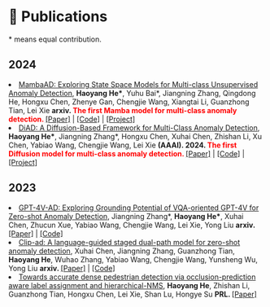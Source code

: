 # 📝 Publications  

\* means equal contribution.




## 2024

<li><a href="https://arxiv.org/abs/2404.06564">MambaAD: Exploring State Space Models for Multi-class Unsupervised Anomaly Detection</a>,  
     <strong>Haoyang He*</strong>, Yuhu Bai*, Jiangning Zhang, Qingdong He, Hongxu Chen, Zhenye Gan, Chengjie Wang, Xiangtai Li, Guanzhong Tian, Lei Xie 
      <strong>arxiv. <span style="color:red"> The first Mamba model for multi-class anomaly detection. </span> </strong> <a href="https://arxiv.org/abs/2404.06564">[Paper]</a> | <a href="https://github.com/lewandofskee/MambaAD">[Code]</a> | <a href="https://lewandofskee.github.io/projects/MambaAD">[Project]</a> </li>

<li><a href="https://ojs.aaai.org/index.php/AAAI/article/view/28690">DiAD: A Diffusion-Based Framework for Multi-Class Anomaly Detection</a>,  
     <strong>Haoyang He*</strong>, Jiangning Zhang*, Hongxu Chen, Xuhai Chen, Zhishan Li, Xu Chen, Yabiao Wang, Chengjie Wang, Lei Xie 
      <strong>(AAAI). 2024. <span style="color:red"> The first Diffusion model for multi-class anomaly detection. </span> </strong> <a href="https://ojs.aaai.org/index.php/AAAI/article/view/28690">[Paper]</a> | <a href="https://github.com/lewandofskee/DiAD">[Code]</a> | <a href="https://lewandofskee.github.io/projects/diad">[Project]</a> </li>

## 2023

<li><a href="https://arxiv.org/abs/2311.02612">GPT-4V-AD: Exploring Grounding Potential of VQA-oriented GPT-4V for Zero-shot Anomaly Detection</a>,  
     Jiangning Zhang*, <strong>Haoyang He*</strong>, Xuhai Chen, Zhucun Xue, Yabiao Wang, Chengjie Wang, Lei Xie, Yong Liu
      <strong>arxiv. <span style="color:red"></span> </strong> <a href="https://arxiv.org/abs/2311.02612">[Paper]</a> | <a href="https://github.com/zhangzjn/GPT-4V-AD">[Code]</a> </li>

<li><a href="https://arxiv.org/abs/2311.00453">Clip-ad: A language-guided staged dual-path model for zero-shot anomaly detection</a>,  
     Xuhai Chen, Jiangning Zhang, Guanzhong Tian, <strong>Haoyang He</strong>, Wuhao Zhang, Yabiao Wang, Chengjie Wang, Yunsheng Wu, Yong Liu 
      <strong>arxiv. <span style="color:red">  </span> </strong> <a href="https://arxiv.org/abs/2311.00453">[Paper]</a> | <a href="https://github.com/ByChelsea/CLIP-AD">[Code]</a> </li>

<li><a href="https://www.sciencedirect.com/science/article/abs/pii/S0167865523002398">Towards accurate dense pedestrian detection via occlusion-prediction aware label assignment and hierarchical-NMS</a>,  
     <strong>Haoyang He</strong>, Zhishan Li, Guanzhong Tian, Hongxu Chen, Lei Xie, Shan Lu, Hongye Su 
      <strong>PRL. <span style="color:red"> </span> </strong> <a href="https://www.sciencedirect.com/science/article/abs/pii/S0167865523002398">[Paper]</a> </li>



